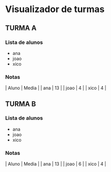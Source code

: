 # Visualizador de turmas
## TURMA A
### Lista de alunos 
- ana
- joao
- xico
### Notas 

| Aluno | Media |
| ana | 13 |
| joao | 4 |
| xico | 4 |

## TURMA B
### Lista de alunos 
- ana
- joao
- xico
### Notas 

| Aluno | Media |
| ana | 13 |
| joao | 6 |
| xico | 4 |

